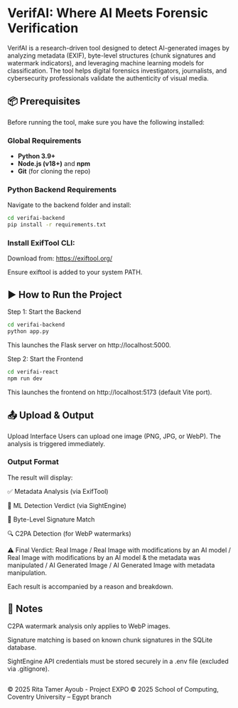 # VerifAI: Where AI Meets Forensic Verification

VerifAI is a research-driven tool designed to detect AI-generated images by analyzing metadata (EXIF), byte-level structures (chunk signatures and watermark indicators), and leveraging machine learning models for classification. The tool helps digital forensics investigators, journalists, and cybersecurity professionals validate the authenticity of visual media.

## 📦 Prerequisites

Before running the tool, make sure you have the following installed:

### Global Requirements

- **Python 3.9+**
- **Node.js (v18+)** and **npm**
- **Git** (for cloning the repo)

### Python Backend Requirements

Navigate to the backend folder and install:

```bash
cd verifai-backend
pip install -r requirements.txt
```

### Install ExifTool CLI:

Download from: https://exiftool.org/

Ensure exiftool is added to your system PATH.

## ▶️ How to Run the Project
Step 1: Start the Backend
```bash
cd verifai-backend
python app.py
```
This launches the Flask server on http://localhost:5000.

Step 2: Start the Frontend
```bash
cd verifai-react
npm run dev
```
This launches the frontend on http://localhost:5173 (default Vite port).

## 📤 Upload & Output
Upload Interface
Users can upload one image (PNG, JPG, or WebP). The analysis is triggered immediately.

### Output Format
The result will display:

✅ Metadata Analysis (via ExifTool)

🧠 ML Detection Verdict (via SightEngine)

🧬 Byte-Level Signature Match
 
🔍 C2PA Detection (for WebP watermarks)

⚠️ Final Verdict: Real Image / Real Image with modifications by an AI model / Real Image with modifications by an AI model & the metadata was manipulated / AI Generated Image / AI Generated Image with metadata manipulation.

Each result is accompanied by a reason and breakdown.

## 📌 Notes
C2PA watermark analysis only applies to WebP images.

Signature matching is based on known chunk signatures in the SQLite database.

SightEngine API credentials must be stored securely in a .env file (excluded via .gitignore).
##

© 2025 Rita Tamer Ayoub - Project EXPO © 2025 School of Computing, Coventry University – Egypt branch
